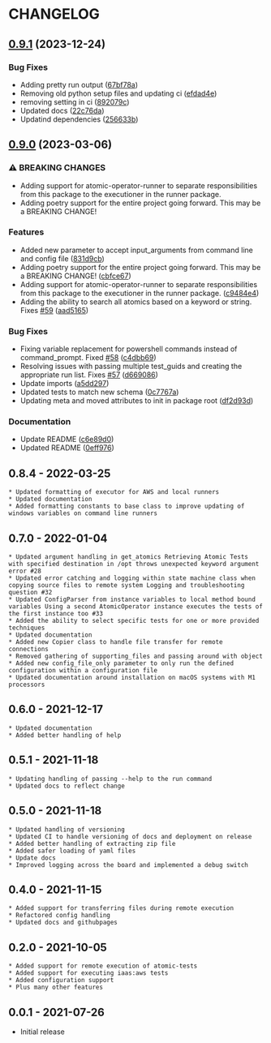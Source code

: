 # CHANGELOG

## [0.9.1](https://github.com/swimlane/atomic-operator/compare/0.9.0...0.9.1) (2023-12-24)


### Bug Fixes

* Adding pretty run output ([67bf78a](https://github.com/swimlane/atomic-operator/commit/67bf78a8a9d075783a953142549051cbd13cce29))
* Removing old python setup files and updating ci ([efdad4e](https://github.com/swimlane/atomic-operator/commit/efdad4ef787b7f0178b7f310c2c1cbb53d3bd444))
* removing setting in ci ([892079c](https://github.com/swimlane/atomic-operator/commit/892079c3b651f3567f2597cd2213ebc0514a80c2))
* Updated docs ([22c76da](https://github.com/swimlane/atomic-operator/commit/22c76dab4075aebe8708f7dd57af689144bb1ffe))
* Updatind dependencies ([256633b](https://github.com/swimlane/atomic-operator/commit/256633baba2a52ed8141562020aaf72162c16f06))

## [0.9.0](https://github.com/swimlane/atomic-operator/compare/0.8.5...0.9.0) (2023-03-06)


### ⚠ BREAKING CHANGES

* Adding support for atomic-operator-runner to separate responsibilities from this package to the executioner in the runner package.
* Adding poetry support for the entire project going forward. This may be a BREAKING CHANGE!

### Features

* Added new parameter to accept input_arguments from command line and config file ([831d9cb](https://github.com/swimlane/atomic-operator/commit/831d9cb179c335261c8c900a95f6a45a14595e40))
* Adding poetry support for the entire project going forward. This may be a BREAKING CHANGE! ([cbfce67](https://github.com/swimlane/atomic-operator/commit/cbfce678f488c52844ebf4d5798267186c008ae8))
* Adding support for atomic-operator-runner to separate responsibilities from this package to the executioner in the runner package. ([c9484e4](https://github.com/swimlane/atomic-operator/commit/c9484e492f2254b065f7a6d6912340451a2d90e7))
* Adding the ability to search all atomics based on a keyword or string. Fixes [#59](https://github.com/swimlane/atomic-operator/issues/59) ([aad5165](https://github.com/swimlane/atomic-operator/commit/aad5165db5370f8f34310c2514f9e9fe400933e3))


### Bug Fixes

* Fixing variable replacement for powershell commands instead of command_prompt. Fixed [#58](https://github.com/swimlane/atomic-operator/issues/58) ([c4dbb69](https://github.com/swimlane/atomic-operator/commit/c4dbb69b5fb7bbdfd47ddf96a1036648f2c4ba1e))
* Resolving issues with passing multiple test_guids and creating the appropriate run list. Fixes [#57](https://github.com/swimlane/atomic-operator/issues/57) ([d669086](https://github.com/swimlane/atomic-operator/commit/d669086482e66d1b6943d4b8d413c0325913f2b7))
* Update imports ([a5dd297](https://github.com/swimlane/atomic-operator/commit/a5dd297c106e9cf699d8dcff4d21223cdf41d6e2))
* Updated tests to match new schema ([0c7767a](https://github.com/swimlane/atomic-operator/commit/0c7767aea1e12ca14df01f404c8d8c894a8b0990))
* Updating meta and moved attributes to init in package root ([df2d93d](https://github.com/swimlane/atomic-operator/commit/df2d93d7321b5abd6496fb4e443586b85263b698))


### Documentation

* Update README ([c6e89d0](https://github.com/swimlane/atomic-operator/commit/c6e89d0bac7a3c84a080d73f4296ece48f33c102))
* Updated README ([0eff976](https://github.com/swimlane/atomic-operator/commit/0eff9763b3fde9ebe27f3436f3806e87d24b254d))

## 0.8.4 - 2022-03-25

    * Updated formatting of executor for AWS and local runners
    * Updated documentation
    * Added formatting constants to base class to improve updating of windows variables on command line runners

## 0.7.0 - 2022-01-04

    * Updated argument handling in get_atomics Retrieving Atomic Tests with specified destination in /opt throws unexpected keyword argument error #28
    * Updated error catching and logging within state machine class when copying source files to remote system Logging and troubleshooting question #32
    * Updated ConfigParser from instance variables to local method bound variables Using a second AtomicOperator instance executes the tests of the first instance too #33
    * Added the ability to select specific tests for one or more provided techniques
    * Updated documentation
    * Added new Copier class to handle file transfer for remote connections
    * Removed gathering of supporting_files and passing around with object
    * Added new config_file_only parameter to only run the defined configuration within a configuration file
    * Updated documentation around installation on macOS systems with M1 processors

## 0.6.0 - 2021-12-17

    * Updated documentation
    * Added better handling of help

## 0.5.1 - 2021-11-18

    * Updating handling of passing --help to the run command
    * Updated docs to reflect change

## 0.5.0 - 2021-11-18

    * Updated handling of versioning
    * Updated CI to handle versioning of docs and deployment on release
    * Added better handling of extracting zip file
    * Added safer loading of yaml files
    * Update docs
    * Improved logging across the board and implemented a debug switch

## 0.4.0 - 2021-11-15

    * Added support for transferring files during remote execution
    * Refactored config handling
    * Updated docs and githubpages

## 0.2.0 - 2021-10-05

    * Added support for remote execution of atomic-tests
    * Added support for executing iaas:aws tests
    * Added configuration support
    * Plus many other features

## 0.0.1 - 2021-07-26

* Initial release
